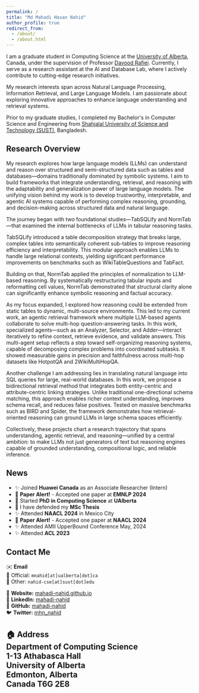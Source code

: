 ```yaml
---
permalink: /
title: "Md Mahadi Hasan Nahid"
author_profile: true
redirect_from: 
  - /about/
  - /about.html
---
```


I am a graduate student in Computing Science at the [University of Alberta](https://www.ualberta.ca/computing-science/index.html), Canada, under the supervision of Professor [Davood Rafiei](http://webdocs.cs.ualberta.ca/~drafiei/). Currently, I serve as a research assistant at the AI and Database Lab, where I actively contribute to cutting-edge research initiatives.

My research interests span across Natural Language Processing, Information Retrieval, and Large Language Models. I am passionate about exploring innovative approaches to enhance language understanding and retrieval systems.

Prior to my graduate studies, I completed my Bachelor's in Computer Science and Engineering from [Shahjalal University of Science and Technology (SUST)](https://www.sust.edu), Bangladesh.

## Research Overview 
My research explores how large language models (LLMs) can understand and reason over structured and semi-structured data such as tables and databases—domains traditionally dominated by symbolic systems. I aim to build frameworks that integrate understanding, retrieval, and reasoning with the adaptability and generalization power of large language models. The unifying vision behind my work is to develop trustworthy, interpretable, and agentic AI systems capable of performing complex reasoning, grounding, and decision-making across structured data and natural language. 

The journey began with two foundational studies—TabSQLify and NormTab—that examined the internal bottlenecks of LLMs in tabular reasoning tasks.

TabSQLify introduced a table decomposition strategy that breaks large, complex tables into semantically coherent sub-tables to improve reasoning efficiency and interpretability. This modular approach enables LLMs to handle large relational contexts, yielding significant performance improvements on benchmarks such as WikiTableQuestions and TabFact.

Building on that, NormTab applied the principles of normalization to LLM-based reasoning. By systematically restructuring tabular inputs and reformatting cell values, NormTab demonstrated that structural clarity alone can significantly enhance symbolic reasoning and factual accuracy. 

As my focus expanded, I explored how reasoning could be extended from static tables to dynamic, multi-source environments. This led to my current work, an agentic retrieval framework where multiple LLM-based agents collaborate to solve multi-hop question-answering tasks. In this work, specialized agents—such as an  Analyzer, Selector, and Adder—interact iteratively to refine context, retrieve evidence, and validate answers. This multi-agent setup reflects a step toward self-organizing reasoning systems, capable of decomposing complex problems into coordinated subtasks. It showed measurable gains in precision and faithfulness across multi-hop datasets like HotpotQA and 2WikiMultiHopQA. 

Another challenge I am addressing lies in translating natural language into SQL queries for large, real-world databases. In this work, we propose a bidirectional retrieval method that integrates both entity-centric and attribute-centric linking strategies. Unlike traditional one-directional schema matching, this approach enables richer context understanding, improves schema recall, and reduces false positives. Tested on massive benchmarks such as BIRD and Spider, the framework demonstrates how retrieval-oriented reasoning can ground LLMs in large schema spaces efficiently.

Collectively, these projects chart a research trajectory that spans understanding, agentic retrieval, and reasoning—unified by a central ambition: to make LLMs not just generators of text but reasoning engines capable of grounded understanding, compositional logic, and reliable inference. 


## News
* ✨ Joined **Huawei Canada** as an Associate Researcher (Intern) 
* 📢 **Paper Alert!** - Accepted one paper at **EMNLP 2024**
* 📢 Started **PhD in Computing Science** at **UAlberta**
* 📢 I have defended my **MSc Thesis** 
* ✨ Attended **NAACL 2024** in Mexico City
* 📢 **Paper Alert!** - Accepted one paper at **NAACL 2024**
* ✨ Attended AMII UpperBound Conference May, 2024 
* ✨ Attended **ACL 2023** 

## Contact Me
✉️ **Email**  
📧 Official: `mnahid[at]ualberta[dot]ca`  
📧 Other: `nahid-cse[at]sust[dot]edu`

🔗 **Website:** [mahadi-nahid.github.io](https://mahadi-nahid.github.io/)   
🔗 **LinkedIn:** [mahadi-nahid](https://www.linkedin.com/in/mahadi-nahid/)    
🐙 **GitHub:** [mahadi-nahid](https://github.com/mahadi-nahid)   
🐦 **Twitter:** [mhn_nahid](https://twitter.com/mhn_nahid)

🏠 **Address**  
Department of Computing Science  
1-13 Athabasca Hall  
University of Alberta  
Edmonton, Alberta  
Canada T6G 2E8  
----------------------------------------